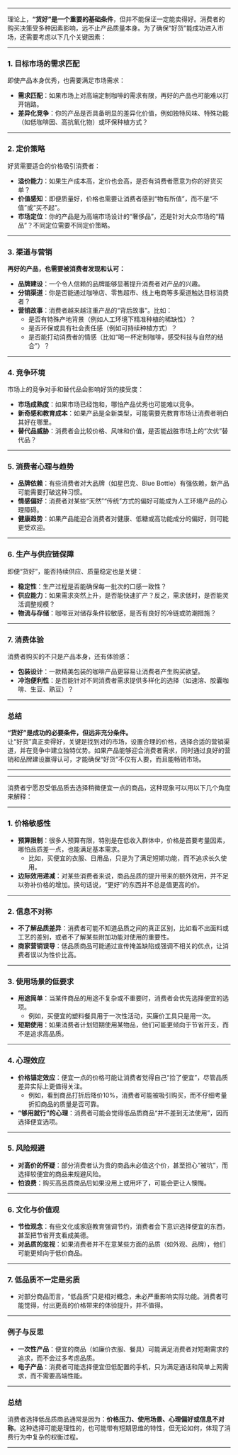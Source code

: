 
---

理论上，**“货好”是一个重要的基础条件**，但并不能保证一定能卖得好。消费者的购买决策受多种因素影响，远不止产品质量本身。为了确保“好货”能成功进入市场，还需要考虑以下几个关键因素：

---

### **1. 目标市场的需求匹配**

即使产品本身优秀，也需要满足市场需求：

- **需求匹配**：如果市场上对高端定制咖啡的需求有限，再好的产品也可能难以打开销路。
- **差异化竞争**：你的产品是否具备明显的差异化价值，例如独特风味、特殊功能（如低咖啡因、高抗氧化物）或环保种植方式？

---

### **2. 定价策略**

好货需要适合的价格吸引消费者：

- **溢价能力**：如果生产成本高，定价也会高，是否有消费者愿意为你的好货买单？
- **价值感知**：即便质量好，价格也需要让消费者感到“物有所值”，而不是“不值”或“买不起”。
- **市场定位**：你的产品是为高端市场设计的“奢侈品”，还是针对大众市场的“精品”？不同定位需要不同定价策略。

---

### **3. 渠道与营销**

**再好的产品，也需要被消费者发现和认可：**

- **品牌建设**：一个令人信赖的品牌能够显著提升消费者对产品的兴趣。
- **分销渠道**：你是否能通过咖啡店、零售超市、线上电商等多渠道触达目标消费者？
- **营销故事**：消费者越来越注重产品的“背后故事”。比如：
    - 是否有特殊产地背景（例如人工环境下精准种植的稀缺性）？
    - 是否环保或具有社会责任感（例如可持续种植方式）？
    - 是否能打动消费者的情感（比如“喝一杯定制咖啡，感受科技与自然的结合”）？

---

### **4. 竞争环境**

市场上的竞争对手和替代品会影响好货的接受度：

- **市场成熟度**：如果市场已经饱和，哪怕产品优秀也可能难以竞争。
- **新奇感和教育成本**：如果产品是全新类型，可能需要先教育市场让消费者明白其好在哪里。
- **替代品威胁**：消费者会比较价格、风味和价值，是否能战胜市场上的“次优”替代品？

---

### **5. 消费者心理与趋势**

- **品牌依赖**：有些消费者对大品牌（如星巴克、Blue Bottle）有强依赖，新产品可能需要打破这种习惯。
- **情感偏好**：消费者对某些“天然”“传统”方式的偏好可能成为人工环境产品的心理障碍。
- **健康趋势**：如果产品能迎合消费者对健康、低糖或高功能成分的偏好，则可能更受欢迎。

---

### **6. 生产与供应链保障**

即便“货好”，能否持续供应、质量稳定也是关键：

- **稳定性**：生产过程是否能确保每一批次的口感一致性？
- **供应能力**：如果需求突然上升，是否能快速扩产？反之，需求低时，是否能灵活调整规模？
- **物流与存储**：咖啡豆对储存条件较敏感，是否有良好的冷链或防潮措施？

---

### **7. 消费体验**

消费者购买的不只是产品本身，还有体验感：

- **包装设计**：一款精美包装的咖啡产品更容易让消费者产生购买欲望。
- **冲泡便利性**：是否能针对不同消费者需求提供多样化的选择（如速溶、胶囊咖啡、生豆、熟豆）？

---

### **总结**

**“货好”是成功的必要条件，但远非充分条件。**  
让“好货”真正卖得好，关键是找到对的市场，设置合理的价格，选择合适的营销渠道，并在竞争中建立独特优势。如果产品能够迎合消费者需求，同时通过良好的营销和品牌建设赢得认可，才能确保“好货”不仅有人要，而且能畅销市场。

---

---

消费者宁愿忍受低品质去选择稍微便宜一点的商品，这种现象可以用以下几个角度来解释：

---

### **1. 价格敏感性**

- **预算限制**：很多人预算有限，特别是在低收入群体中，价格是首要考量因素，哪怕品质差一点，也能满足基本需求。
    - 比如，买便宜的衣服、日用品，只是为了满足短期功能，而不追求长久使用。
- **边际效用递减**：对某些消费者来说，商品品质的提升带来的额外效用，并不足以弥补价格的增加。换句话说，“更好”的东西并不总是值更高的价。

---

### **2. 信息不对称**

- **不了解品质差异**：消费者可能不知道品质之间的真正区别，比如看不出面料或工艺的差别，或者不了解某些附加功能对使用的重要性。
- **商家营销误导**：低品质商品可能通过宣传掩盖缺陷或强调不相关的优点，让消费者误以为性价比高。

---

### **3. 使用场景的低要求**

- **用途简单**：当某件商品的用途不复杂或不重要时，消费者会优先选择便宜的选项。
    - 例如，买便宜的塑料餐具用于一次性活动，买廉价工具只是用一次。
- **短期使用**：如果消费者计划短期使用某物品，他们可能更倾向于节省开支，而不是追求高品质。

---

### **4. 心理效应**

- **价格锚定效应**：便宜一点的价格可能让消费者觉得自己“捡了便宜”，尽管品质差异实际上更值得关注。
    - 例如，看到商品打折后降价10%，消费者可能被吸引购买，而不仔细考量折扣商品的质量是否可靠。
- **“够用就行”的心理**：消费者可能会觉得低品质商品“并不差到无法使用”，因而选择便宜选项。

---

### **5. 风险规避**

- **对高价的怀疑**：部分消费者认为贵的商品未必值这个价，甚至担心“被坑”，而选择较便宜的商品来规避风险。
- **怕浪费**：购买高品质商品后如果没用上或用坏了，可能会更让人懊悔。

---

### **6. 文化与价值观**

- **节俭观念**：有些文化或家庭教育强调节约，消费者会下意识选择便宜的东西，甚至把节省开支看成美德。
- **对品质的忽视**：如果消费者并不在意某些方面的品质（如外观、品牌），他们可能更倾向于低价商品。

---

### **7. 低品质不一定是劣质**

- 对部分商品而言，“低品质”只是相对概念，未必严重影响实际功能。消费者可能觉得，付出更高的价格带来的体验提升，并不值得。

---

### **例子与反思**

- **一次性产品**：便宜的商品（如廉价衣服、餐具）可能满足消费者对短期需求的追求，而不会过多考虑品质。
- **电子产品**：消费者可能选择便宜但低配置的手机，只为满足通话和简单上网需求，而不需要高端性能。

---

### **总结**

消费者选择低品质商品通常是因为：**价格压力、使用场景、心理偏好或信息不对称**。这种选择可能是理性的，也可能带有短期思维的特性，但无论如何，体现了消费行为中复杂的权衡过程。

---


